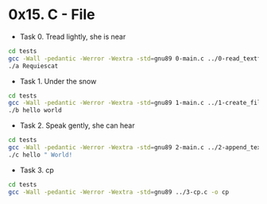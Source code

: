 # 0x15. C - File

- Task 0. Tread lightly, she is near

```bash
cd tests
gcc -Wall -pedantic -Werror -Wextra -std=gnu89 0-main.c ../0-read_textfile.c -o a
./a Requiescat
```

- Task 1. Under the snow

```bash
cd tests
gcc -Wall -pedantic -Werror -Wextra -std=gnu89 1-main.c ../1-create_file.c -o b
./b hello world
```

- Task 2. Speak gently, she can hear

```bash
cd tests
gcc -Wall -pedantic -Werror -Wextra -std=gnu89 2-main.c ../2-append_text_to_file.c -o c
./c hello " World!
```

- Task 3. cp

```bash
cd tests
gcc -Wall -pedantic -Werror -Wextra -std=gnu89 ../3-cp.c -o cp

